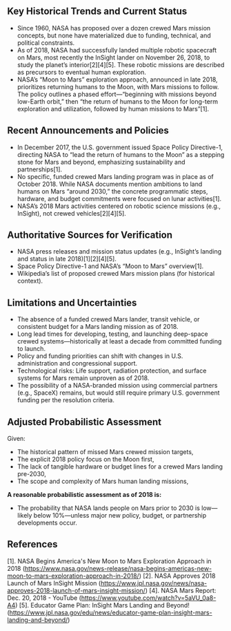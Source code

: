 ## Key Historical Trends and Current Status

- Since 1960, NASA has proposed over a dozen crewed Mars mission concepts, but none have materialized due to funding, technical, and political constraints.
- As of 2018, NASA had successfully landed multiple robotic spacecraft on Mars, most recently the InSight lander on November 26, 2018, to study the planet’s interior[2][4][5]. These robotic missions are described as precursors to eventual human exploration.
- NASA’s “Moon to Mars” exploration approach, announced in late 2018, prioritizes returning humans to the Moon, with Mars missions to follow. The policy outlines a phased effort—“beginning with missions beyond low-Earth orbit,” then “the return of humans to the Moon for long-term exploration and utilization, followed by human missions to Mars”[1].

## Recent Announcements and Policies

- In December 2017, the U.S. government issued Space Policy Directive-1, directing NASA to “lead the return of humans to the Moon” as a stepping stone for Mars and beyond, emphasizing sustainability and partnerships[1].
- No specific, funded crewed Mars landing program was in place as of October 2018. While NASA documents mention ambitions to land humans on Mars “around 2030,” the concrete programmatic steps, hardware, and budget commitments were focused on lunar activities[1].
- NASA’s 2018 Mars activities centered on robotic science missions (e.g., InSight), not crewed vehicles[2][4][5].

## Authoritative Sources for Verification

- NASA press releases and mission status updates (e.g., InSight’s landing and status in late 2018)[1][2][4][5].
- Space Policy Directive-1 and NASA’s “Moon to Mars” overview[1].
- Wikipedia’s list of proposed crewed Mars mission plans (for historical context).

## Limitations and Uncertainties

- The absence of a funded crewed Mars lander, transit vehicle, or consistent budget for a Mars landing mission as of 2018.
- Long lead times for developing, testing, and launching deep-space crewed systems—historically at least a decade from committed funding to launch.
- Policy and funding priorities can shift with changes in U.S. administration and congressional support.
- Technological risks: Life support, radiation protection, and surface systems for Mars remain unproven as of 2018.
- The possibility of a NASA-branded mission using commercial partners (e.g., SpaceX) remains, but would still require primary U.S. government funding per the resolution criteria.

## Adjusted Probabilistic Assessment

Given:
- The historical pattern of missed Mars crewed mission targets,
- The explicit 2018 policy focus on the Moon first,
- The lack of tangible hardware or budget lines for a crewed Mars landing pre-2030,
- The scope and complexity of Mars human landing missions,

**A reasonable probabilistic assessment as of 2018 is:**

- The probability that NASA lands people on Mars prior to 2030 is low—likely below 10%—unless major new policy, budget, or partnership developments occur.

## References

[1]. NASA Begins America's New Moon to Mars Exploration Approach in 2018 (https://www.nasa.gov/news-release/nasa-begins-americas-new-moon-to-mars-exploration-approach-in-2018/)
[2]. NASA Approves 2018 Launch of Mars InSight Mission (https://www.jpl.nasa.gov/news/nasa-approves-2018-launch-of-mars-insight-mission/)
[4]. NASA Mars Report: Dec. 20, 2018 - YouTube (https://www.youtube.com/watch?v=5aVU_0a8-A4)
[5]. Educator Game Plan: InSight Mars Landing and Beyond! (https://www.jpl.nasa.gov/edu/news/educator-game-plan-insight-mars-landing-and-beyond/)